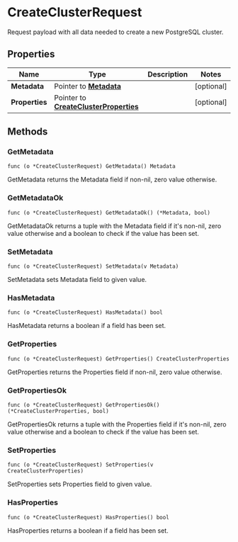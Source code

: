 # CreateClusterRequest

Request payload with all data needed to create a new PostgreSQL cluster. 


## Properties

|Name | Type | Description | Notes|
|------------ | ------------- | ------------- | -------------|
|**Metadata** | Pointer to [**Metadata**](Metadata.md) |  | [optional] |
|**Properties** | Pointer to [**CreateClusterProperties**](CreateClusterProperties.md) |  | [optional] |

## Methods


### GetMetadata

`func (o *CreateClusterRequest) GetMetadata() Metadata`

GetMetadata returns the Metadata field if non-nil, zero value otherwise.

### GetMetadataOk

`func (o *CreateClusterRequest) GetMetadataOk() (*Metadata, bool)`

GetMetadataOk returns a tuple with the Metadata field if it's non-nil, zero value otherwise
and a boolean to check if the value has been set.

### SetMetadata

`func (o *CreateClusterRequest) SetMetadata(v Metadata)`

SetMetadata sets Metadata field to given value.

### HasMetadata

`func (o *CreateClusterRequest) HasMetadata() bool`

HasMetadata returns a boolean if a field has been set.

### GetProperties

`func (o *CreateClusterRequest) GetProperties() CreateClusterProperties`

GetProperties returns the Properties field if non-nil, zero value otherwise.

### GetPropertiesOk

`func (o *CreateClusterRequest) GetPropertiesOk() (*CreateClusterProperties, bool)`

GetPropertiesOk returns a tuple with the Properties field if it's non-nil, zero value otherwise
and a boolean to check if the value has been set.

### SetProperties

`func (o *CreateClusterRequest) SetProperties(v CreateClusterProperties)`

SetProperties sets Properties field to given value.

### HasProperties

`func (o *CreateClusterRequest) HasProperties() bool`

HasProperties returns a boolean if a field has been set.



